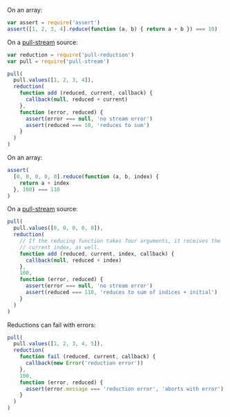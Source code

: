On an array:

```javascript
var assert = require('assert')
assert([1, 2, 3, 4].reduce(function (a, b) { return a + b }) === 10)
```

On a [pull-stream] source:

[pull-stream]: https://www.npmjs.com/package/pull-stream

```javascript
var reduction = require('pull-reduction')
var pull = require('pull-stream')

pull(
  pull.values([1, 2, 3, 4]),
  reduction(
    function add (reduced, current, callback) {
      callback(null, reduced + current)
    },
    function (error, reduced) {
      assert(error === null, 'no stream error')
      assert(reduced === 10, 'reduces to sum')
    }
  )
)
```

On an array:

```javascript
assert(
  [0, 0, 0, 0, 0].reduce(function (a, b, index) {
    return a + index
  }, 100) === 110
)
```

On a [pull-stream] source:

```javascript
pull(
  pull.values([0, 0, 0, 0, 0]),
  reduction(
    // If the reducing function takes four arguments, it receives the
    // current index, as well.
    function add (reduced, current, index, callback) {
      callback(null, reduced + index)
    },
    100,
    function (error, reduced) {
      assert(error === null, 'no stream error')
      assert(reduced === 110, 'reduces to sum of indices + initial')
    }
  )
)
```

Reductions can fail with errors:

```javascript
pull(
  pull.values([1, 2, 3, 4, 5]),
  reduction(
    function fail (reduced, current, callback) {
      callback(new Error('reduction error'))
    },
    100,
    function (error, reduced) {
      assert(error.message === 'reduction error', 'aborts with error')
    }
  )
)
```
